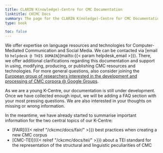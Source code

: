 ```yaml
---
title: CLARIN K(nowledge)-Centre for CMC Documentation
linktitle: CKCMC Docs
summary: The page for the CLARIN K(noledge)-Centre for CMC Documentation
type: book

toc: false
---
```


We offer expertise on language resources and technologies for Computer-Mediated
Communication and Social Media.  We can be contacted via [email to `helpdesk @
THIS DOMAIN`](mailto:{{< param helpdesk_email >}}).  There, we offer additional
clarifications regarding this documentation and support in using, modifying,
producing, or publishing CMC resources and technologies.  For more general
questions, also consider joining the [European group of researchers interested
in the development and processing of CMC corpora @ Google
Groups](https://groups.google.com/forum/?hl=de#!forum/cmc-corpora).

As we are a young K-Centre, our documentation is still under development.  Once
we have collected enough input, we will be adding a FAQ section with your most
pressing questions.  We are also interested in your thoughts on missing or
wrong information.

In the meantime, we have already started to summarise important information for
the two central topics of our K-Centre:
* [FAIR]({{< relref "/ckcmc/docs/fair/" >}}) best practices when creating a new CMC corpus
* [CMC-TEI]({{< relref "/ckcmc/docs/tei/" >}}) about a TEI standard for the representation of
  the structural and linguistic peculiarities of CMC
